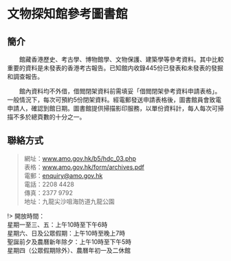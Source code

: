 # 文物探知館參考圖書館

## 簡介

　　館藏香港歷史、考古學、博物館學、文物保護、建築學等參考資料。其中比較重要的資料是未發表的香港考古報告。已知館内收錄445份已發表和未發表的發掘和調查報告。
  
　　館內資料均不外借，借閲閉架資料前需填妥「借閲閉架參考資料申請表格」。一般情況下，每次可預約5份閉架資料。經電郵發送申請表格後，圖書館員會致電申請人，確認到館日期。圖書館提供掃描影印服務，以單份資料計，每人每次可掃描不多於總頁數的十分之一。

## 聯絡方式
> 網址：www.amo.gov.hk/b5/hdc_03.php  
> 表格：www.amo.gov.hk/form/archives.pdf  
> 電郵：enquiry@amo.gov.hk  
> 電話：2208 4428  
> 傳真：2377 9792  
> 地址：九龍尖沙咀海防道九龍公園  

!> 開放時間：  
星期一至三、五：上午10時至下午6時  
星期六、日及公眾假期：上午10時至晚上7時  
聖誕前夕及農曆新年除夕：上午10時至下午5時  
星期四（公眾假期除外）、農曆年初一及二休館
